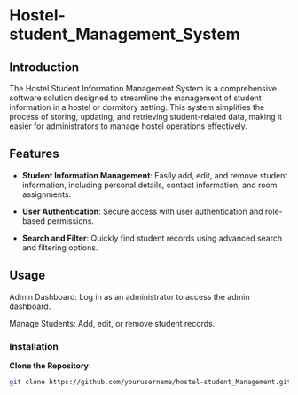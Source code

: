 # Hostel-student_Management_System

## Introduction

The Hostel Student Information Management System is a comprehensive software solution designed to streamline the management of student information in a hostel or dormitory setting. This system simplifies the process of storing, updating, and retrieving student-related data, making it easier for administrators to manage hostel operations effectively.

## Features

- **Student Information Management**: Easily add, edit, and remove student information, including personal details, contact information, and room assignments.

- **User Authentication**: Secure access with user authentication and role-based permissions.

- **Search and Filter**: Quickly find student records using advanced search and filtering options.

  
## Usage
Admin Dashboard: Log in as an administrator to access the admin dashboard.

Manage Students: Add, edit, or remove student records.


### Installation

 **Clone the Repository**:

   ```bash
   git clone https://github.com/yourusername/hostel-student_Management.git
